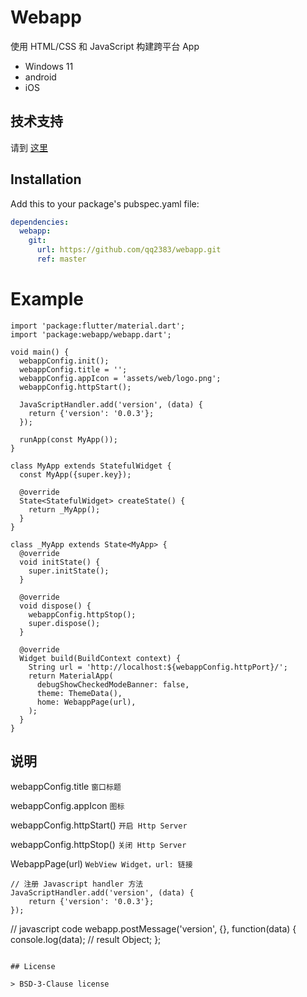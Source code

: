 # Webapp

使用 HTML/CSS 和 JavaScript 构建跨平台 App

- Windows 11
- android
- iOS

## 技术支持

请到 [这里](https://webapp.tianqilabs.com)

## Installation

Add this to your package's pubspec.yaml file:

```yaml
dependencies:
  webapp:
    git:
      url: https://github.com/qq2383/webapp.git
      ref: master
``` 

# Example

```
import 'package:flutter/material.dart';
import 'package:webapp/webapp.dart';

void main() {
  webappConfig.init();
  webappConfig.title = '';
  webappConfig.appIcon = 'assets/web/logo.png';
  webappConfig.httpStart();

  JavaScriptHandler.add('version', (data) {
    return {'version': '0.0.3'};
  });
  
  runApp(const MyApp());
}

class MyApp extends StatefulWidget {
  const MyApp({super.key});

  @override
  State<StatefulWidget> createState() {
    return _MyApp();
  }
}

class _MyApp extends State<MyApp> {
  @override
  void initState() {
    super.initState();
  }

  @override
  void dispose() {
    webappConfig.httpStop();
    super.dispose();
  }

  @override
  Widget build(BuildContext context) {
    String url = 'http://localhost:${webappConfig.httpPort}/';
    return MaterialApp(
      debugShowCheckedModeBanner: false,
      theme: ThemeData(),
      home: WebappPage(url),
    );
  }
}
```

## 说明

webappConfig.title ``窗口标题``

webappConfig.appIcon ``图标``

webappConfig.httpStart() ``开启 Http Server``

webappConfig.httpStop() ``关闭 Http Server``

WebappPage(url)   ``WebView Widget，url: 链接``

```
// 注册 Javascript handler 方法
JavaScriptHandler.add('version', (data) {
    return {'version': '0.0.3'};
});
```
// javascript code
webapp.postMessage('version', {}, function(data) {
    console.log(data); // result Object;
};
```

## License

> BSD-3-Clause license